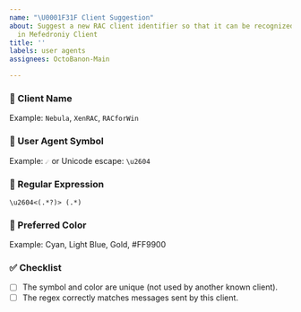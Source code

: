 ```yaml
---
name: "\U0001F31F Client Suggestion"
about: Suggest a new RAC client identifier so that it can be recognized and styled
  in Mefedroniy Client
title: ''
labels: user agents
assignees: OctoBanon-Main

---
```


### 🧾 Client Name

<!-- Display name of the client (as it should appear in UI) -->
Example: `Nebula`, `XenRAC`, `RACforWin`

### 🔣 User Agent Symbol

<!-- Unique Unicode prefix used in messages -->
Example: `☄` or Unicode escape: `\u2604`

### 🧬 Regular Expression

<!-- Regex to extract username and message.
Must have two capture groups: (1) username, (2) message. -->

```regex
\u2604<(.*?)> (.*)
```

### 🎨 Preferred Color

<!-- Suggested color for the username when this agent is detected -->
Example: Cyan, Light Blue, Gold, #FF9900

### ✅ Checklist

- [ ] The symbol and color are unique (not used by another known client).
- [ ] The regex correctly matches messages sent by this client.
